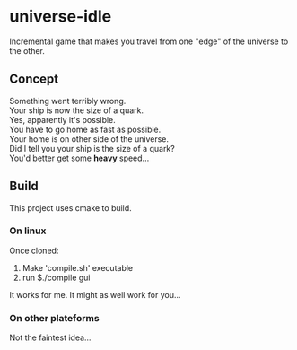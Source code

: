 # universe-idle
Incremental game that makes you travel from one "edge" of the universe to the other.

## Concept
Something went terribly wrong.<br />
Your ship is now the size of a quark.<br />
Yes, apparently it's possible.<br />
You have to go home as fast as possible.<br />
Your home is on other side of the universe.<br />
Did I tell you your ship is the size of a quark?<br />
You'd better get some **heavy** speed...<br />
## Build
This project uses cmake to build.
### On linux
Once cloned:
1. Make 'compile.sh' executable
2. run $./compile gui

It works for me. It might as well work for you...
### On other plateforms
Not the faintest idea...
